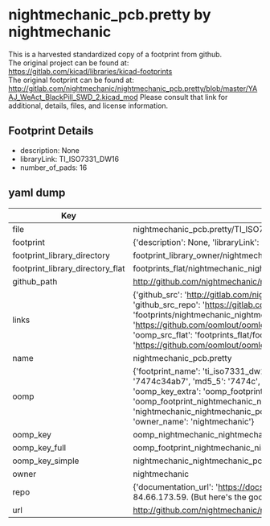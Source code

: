 # nightmechanic_pcb.pretty by nightmechanic  
This is a harvested standardized copy of a footprint from github.  
The original project can be found at:  
https://gitlab.com/kicad/libraries/kicad-footprints  
The original footprint can be found at:
http://gitlab.com/nightmechanic/nightmechanic_pcb.pretty/blob/master/YAAJ_WeAct_BlackPill_SWD_2.kicad_mod
Please consult that link for additional, details, files, and license information.  
## Footprint Details
* description: None  
* libraryLink: TI_ISO7331_DW16  
* number_of_pads: 16  
## yaml dump  
| Key | Value |  
| --- | --- |  
| file | nightmechanic_pcb.pretty/TI_ISO7331_DW16.kicad_mod |  
| footprint | {'description': None, 'libraryLink': 'TI_ISO7331_DW16', 'number_of_pads': 16} |  
| footprint_library_directory | footprint_library_owner/nightmechanic_nightmechanic_pcb.pretty |  
| footprint_library_directory_flat | footprints_flat/nightmechanic_nightmechanic_pcb_ti_iso7331_dw16/working |  
| github_path | http://github.com/nightmechanic/nightmechanic_pcb.pretty/blob/master/TI_ISO7331_DW16.kicad_mod |  
| links | {'github_src': 'http://gitlab.com/nightmechanic/nightmechanic_pcb.pretty/blob/master/YAAJ_WeAct_BlackPill_SWD_2.kicad_mod', 'github_src_repo': 'https://gitlab.com/kicad/libraries/kicad-footprints', 'oomp_bot': 'footprints/nightmechanic_nightmechanic_pcb_ti_iso7331_dw16/working', 'oomp_bot_github': 'https://github.com/oomlout/oomlout_oomp_footprint_bot/tree/main/footprints/nightmechanic_nightmechanic_pcb_ti_iso7331_dw16/working', 'oomp_src_flat': 'footprints_flat/footprints_flat/nightmechanic_nightmechanic_pcb_ti_iso7331_dw16/working', 'oomp_src_flat_github': 'https://github.com/oomlout/oomlout_oomp_footprint_src/tree/main/footprints_flat/nightmechanic_nightmechanic_pcb_ti_iso7331_dw16/working'} |  
| name | nightmechanic_pcb.pretty |  
| oomp | {'footprint_name': 'ti_iso7331_dw16', 'library_name': 'nightmechanic_pcb', 'md5': '7474c34ab700029c5ab2230b1bfbd176', 'md5_10': '7474c34ab7', 'md5_5': '7474c', 'md5_6': '7474c3', 'oomp_key': 'oomp_nightmechanic_nightmechanic_pcb_ti_iso7331_dw16', 'oomp_key_extra': 'oomp_footprint_nightmechanic_nightmechanic_pcb_ti_iso7331_dw16', 'oomp_key_full': 'oomp_footprint_nightmechanic_nightmechanic_pcb_ti_iso7331_dw16_7474c3', 'oomp_key_simple': 'nightmechanic_nightmechanic_pcb_ti_iso7331_dw16', 'original_filename': 'nightmechanic_pcb.pretty/TI_ISO7331_DW16.kicad_mod', 'owner_name': 'nightmechanic'} |  
| oomp_key | oomp_nightmechanic_nightmechanic_pcb_ti_iso7331_dw16 |  
| oomp_key_full | oomp_footprint_nightmechanic_nightmechanic_pcb_ti_iso7331_dw16 |  
| oomp_key_simple | nightmechanic_nightmechanic_pcb_ti_iso7331_dw16 |  
| owner | nightmechanic |  
| repo | {'documentation_url': 'https://docs.github.com/rest/overview/resources-in-the-rest-api#rate-limiting', 'message': "API rate limit exceeded for 84.66.173.59. (But here's the good news: Authenticated requests get a higher rate limit. Check out the documentation for more details.)"} |  
| url | http://github.com/nightmechanic/nightmechanic_pcb.pretty |  

